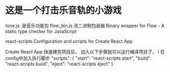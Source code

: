# 这是一个打击乐音轨的小游戏
tone.js  是音乐功能包
flow_bin.js 流二进制包装器  Binary wrapper for Flow - A static type checker for JavaScript

react-scripts   Configuration and scripts for Create React App

Create React App.快速建完项目后， 加入以下步骤就可以运行编译项目了。
l 在config中加入执行脚步
"scripts": {
    "start": "react-scripts start",
    "build": "react-scripts build",
    "eject": "react-scripts eject"
  }
